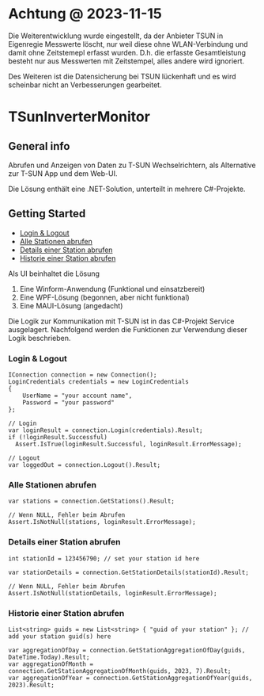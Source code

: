 # Achtung @ 2023-11-15

Die Weiterentwicklung wurde eingestellt, da der Anbieter TSUN in Eigenregie Messwerte löscht, nur weil diese ohne WLAN-Verbindung und damit ohne Zeitstemepl erfasst wurden.
D.h. die erfasste Gesamtleistung besteht nur aus Messwerten mit Zeitstempel, alles andere wird ignoriert.

Des Weiteren ist die Datensicherung bei TSUN lückenhaft und es wird scheinbar nicht an Verbesserungen gearbeitet.

# TSunInverterMonitor

## General info
Abrufen und Anzeigen von Daten zu T-SUN Wechselrichtern, als Alternative zur T-SUN App und dem Web-UI.

Die Lösung enthält eine .NET-Solution, unterteilt in mehrere C#-Projekte.

## Getting Started
* [Login & Logout](#Login-&-Logout)
* [Alle Stationen abrufen](#Alle-Stationen-abrufen)
* [Details einer Station abrufen](#Details-einer-Station-abrufen)
* [Historie einer Station abrufen](#Historie-einer-Station-abrufen)

Als UI beinhaltet die Lösung
1. Eine Winform-Anwendung (Funktional und einsatzbereit)
2. Eine WPF-Lösung (begonnen, aber nicht funktional)
3. Eine MAUI-Lösung (angedacht)

Die Logik zur Kommunikation mit T-SUN ist in das C#-Projekt Service ausgelagert.
Nachfolgend werden die Funktionen zur Verwendung dieser Logik beschrieben.

### Login & Logout
```
IConnection connection = new Connection();
LoginCredentials credentials = new LoginCredentials
{
    UserName = "your account name",
    Password = "your password"
};

// Login
var loginResult = connection.Login(credentials).Result;
if (!loginResult.Successful) 
  Assert.IsTrue(loginResult.Successful, loginResult.ErrorMessage);

// Logout
var loggedOut = connection.Logout().Result;
```

### Alle Stationen abrufen
```
var stations = connection.GetStations().Result;

// Wenn NULL, Fehler beim Abrufen
Assert.IsNotNull(stations, loginResult.ErrorMessage);
```

### Details einer Station abrufen
```
int stationId = 123456790; // set your station id here

var stationDetails = connection.GetStationDetails(stationId).Result;

// Wenn NULL, Fehler beim Abrufen
Assert.IsNotNull(stationDetails, loginResult.ErrorMessage);
```

### Historie einer Station abrufen
```
List<string> guids = new List<string> { "guid of your station" }; // add your station guid(s) here

var aggregationOfDay = connection.GetStationAggregationOfDay(guids, DateTime.Today).Result;
var aggregationOfMonth = connection.GetStationAggregationOfMonth(guids, 2023, 7).Result;
var aggregationOfYear = connection.GetStationAggregationOfYear(guids, 2023).Result;
```
